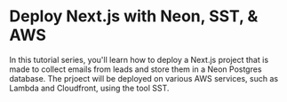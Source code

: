 # Deploy Next.js with Neon, SST, & AWS

In this tutorial series, you'll learn how to deploy a Next.js project that is made to collect emails from leads and store them in a Neon Postgres database. The prjoect will be deployed on various AWS services, such as Lambda and Cloudfront, using the tool SST.
